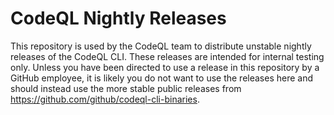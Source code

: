 # CodeQL Nightly Releases

This repository is used by the CodeQL team to distribute unstable nightly releases of the CodeQL CLI. These releases are intended for internal testing only. Unless you have been directed to use a release in this repository by a GitHub employee, it is likely you do not want to use the releases here and should instead use the more stable public releases from https://github.com/github/codeql-cli-binaries.